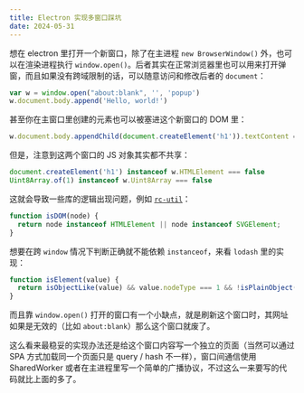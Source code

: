 ```yaml
---
title: Electron 实现多窗口踩坑
date: 2024-05-31
---
```


想在 electron 里打开一个新窗口，除了在主进程 `new BrowserWindow()` 外，也可以在渲染进程执行 `window.open()`。后者其实在正常浏览器里也可以用来打开弹窗，而且如果没有跨域限制的话，可以随意访问和修改后者的 `document`：

```js
var w = window.open("about:blank", '', 'popup')
w.document.body.append('Hello, world!')
```

甚至你在主窗口里创建的元素也可以被塞进这个新窗口的 DOM 里：

```js
w.document.body.appendChild(document.createElement('h1')).textContent = 'Hello world!'
```

但是，注意到这两个窗口的 JS 对象其实都不共享：

```js
document.createElement('h1') instanceof w.HTMLElement === false
Uint8Array.of(1) instanceof w.Uint8Array === false
```

这就会导致一些库的逻辑出现问题，例如 [`rc-util`](https://hyrious.me/npm-browser/?q=rc-util@5.41.0/package/es/Dom/findDOMNode.js:7)：

```js
function isDOM(node) {
  return node instanceof HTMLElement || node instanceof SVGElement;
}
```

想要在跨 `window` 情况下判断正确就不能依赖 `instanceof`，来看 `lodash` 里的实现：

```js
function isElement(value) {
  return isObjectLike(value) && value.nodeType === 1 && !isPlainObject(value);
}
```

而且靠 `window.open()` 打开的窗口有一个小缺点，就是刷新这个窗口时，其网址如果是无效的（比如 `about:blank`）那么这个窗口就废了。

这么看来最稳妥的实现办法还是给这个窗口内容写一个独立的页面（当然可以通过 SPA 方式加载同一个页面只是 query / hash 不一样），窗口间通信使用 SharedWorker 或者在主进程里写一个简单的广播协议，不过这么一来要写的代码就比上面的多了。
